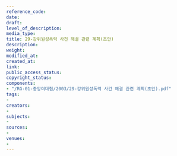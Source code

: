 ```yaml
---
reference_code: 
date: 
draft: 
level_of_description: 
media_type: 
title: 29-강위원성폭력 사건 해결 관련 계획(초안)
description: 
weight: 
modified_at: 
created_at: 
link: 
public_access_status: 
copyright_status: 
components:
- "/RG-01-중앙여대협/2003/29-강위원성폭력 사건 해결 관련 계획(초안).pdf"
tags:
- 
creators:
- 
subjects:
- 
sources:
- 
venues:
- 
---
```

